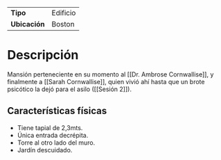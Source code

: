 | | |
|-|-|
| **Tipo** | Edificio |
| **Ubicación** | Boston |
# Descripción
Mansión perteneciente en su momento al [[Dr. Ambrose Cornwallise]], y finalmente a [[Sarah Cornwallise]], quien vivió ahí hasta que un brote psicótico la dejó para el asilo ([[Sesión 2]]).
## Características físicas
- Tiene tapial de 2,3mts.
- Única entrada decrépita.
- Torre al otro lado del muro.
- Jardín descuidado.